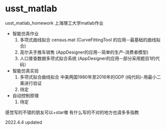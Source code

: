 # usst_matlab
usst_matlab_homework
上海理工大学matlab作业
- 智能仿真作业
  1. 多项式曲线拟合 census.mat (CurveFittingTool 的应用--最基础的曲线拟合)
  2. 高尔夫手推车销售  (AppDesigner的应用--简单的生产-消费者模型)
  3. 人口普查数据多项式拟合系统   (AppDesigner的应用--部分采用题目1的代码）
- 智能仿真实验
  1. 多项式拟合曲线拟合 中美两国1980年至2016年的GDP (纯代码)-用最小二乘进行验证
  2. 待定
- 自动控制原理
  1. 待定

感觉写的不错的朋友可以+star嗷
有什么写的不对的地方也请多多指教

2022.4.4 updated
